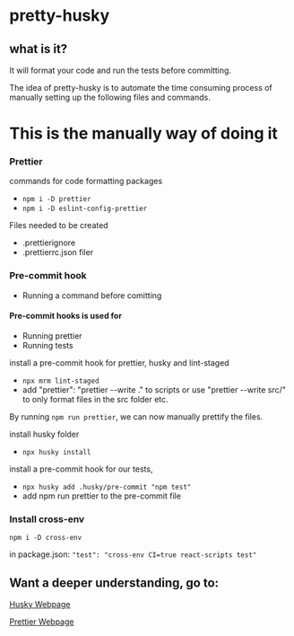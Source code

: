 # pretty-husky

## what is it?
It will format your code and run the tests before committing.

The idea of pretty-husky is to automate the time consuming process of manually setting up the following files and commands.


# This is the manually way of doing it
 
### Prettier
 commands for code formatting packages
* `npm i -D prettier`
* `npm i -D eslint-config-prettier`

Files needed to be created 
* .prettierignore
* .prettierrc.json filer

### Pre-commit hook

* Running a command before comitting

#### Pre-commit hooks is used for

* Running prettier
* Running tests

install a pre-commit hook for prettier, husky and lint-staged
* `npx mrm lint-staged` 
* add "prettier": "prettier --write ." to scripts or use "prettier --write src/" to only format files in the src folder etc.

By running `npm run prettier`, we can now manually prettify the files.

install husky folder
* `npx husky install`

install a pre-commit hook for our tests, 
* `npx husky add .husky/pre-commit "npm test"` 
* add npm run prettier to the pre-commit file

### Install cross-env
`npm i -D cross-env`

in package.json: `"test": "cross-env CI=true react-scripts test"`


## Want a deeper understanding, go to:

[Husky Webpage](https://typicode.github.io/husky/#/)

[Prettier Webpage](https://prettier.io/)
